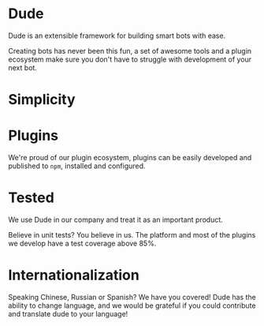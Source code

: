 # Dude

 Dude is an extensible framework for building smart bots with ease.
 
 Creating bots has never been this fun, a set of awesome tools and a plugin ecosystem make sure you don't have to struggle with development of your next bot.


# Simplicity
 

# Plugins
 We're proud of our plugin ecosystem, plugins can be easily developed and published to `npm`, installed and configured.
 
# Tested
 We use Dude in our company and treat it as an important product.
 
 Believe in unit tests? You believe in us. The platform and most of the plugins we develop have a test coverage above 85%.
 
# Internationalization
 Speaking Chinese, Russian or Spanish? We have you covered! Dude has the ability to change language, and we would be grateful if you could contribute and translate dude to your language!